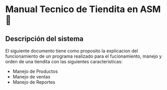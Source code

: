 # Manual Tecnico de Tiendita en ASM 🥫
## Descripción del sistema
El siguiente documento tiene como proposito la explicacion del funcionamiento de un programa realizado para el fucionamiento, 
manejo y orden de una tiendita con las siguientes caracteristicas:

- Manejo de Productos
- Manejo de ventas 
- Manejo de Reportes 
